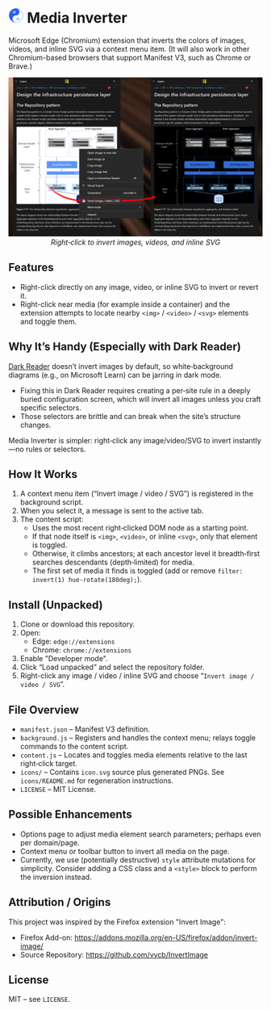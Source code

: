 # <img src="icons/icon.svg" alt="Media Inverter" width="30" height="30"/> Media Inverter

 Microsoft Edge (Chromium) extension that inverts the colors of images, videos, and inline SVG via a context menu item. (It will also work in other Chromium-based browsers that support Manifest V3, such as Chrome or Brave.)

<p align="center">
   <img src="images/promo_1280x800.png" alt="Media Inverter preview" width="900" /><br/>
   <em>Right‑click to invert images, videos, and inline SVG</em>
</p>

## Features

- Right-click directly on any image, video, or inline SVG to invert or revert it.
- Right-click near media (for example inside a container) and the extension attempts to locate nearby `<img>` / `<video>` / `<svg>` elements and toggle them.

## Why It’s Handy (Especially with Dark Reader)

[Dark Reader](https://microsoftedge.microsoft.com/addons/detail/dark-reader/ifoakfbpdcdoeenechcleahebpibofpc) doesn’t invert images by default, so white‑background diagrams (e.g., on Microsoft Learn) can be jarring in dark mode.

- Fixing this in Dark Reader requires creating a per‑site rule in a deeply buried configuration screen, which will invert all images unless you craft specific selectors.
- Those selectors are brittle and can break when the site’s structure changes.

Media Inverter is simpler: right‑click any image/video/SVG to invert instantly—no rules or selectors.

## How It Works

1. A context menu item (“Invert image / video / SVG”) is registered in the background script.
2. When you select it, a message is sent to the active tab.
3. The content script:
   - Uses the most recent right‑clicked DOM node as a starting point.
   - If that node itself is `<img>`, `<video>`, or inline `<svg>`, only that element is toggled.
   - Otherwise, it climbs ancestors; at each ancestor level it breadth‑first searches descendants (depth‑limited) for media.
   - The first set of media it finds is toggled (add or remove `filter: invert(1) hue-rotate(180deg);`).

## Install (Unpacked)

1. Clone or download this repository.
2. Open:
   - Edge: `edge://extensions`
   - Chrome: `chrome://extensions`
3. Enable "Developer mode".
4. Click “Load unpacked” and select the repository folder.
5. Right-click any image / video / inline SVG and choose “`Invert image / video / SVG`”.

## File Overview

- `manifest.json` – Manifest V3 definition.
- `background.js` – Registers and handles the context menu; relays toggle commands to the content script.
- `content.js` – Locates and toggles media elements relative to the last right‑click target.
- `icons/` – Contains `icon.svg` source plus generated PNGs. See `icons/README.md` for regeneration instructions.
- `LICENSE` – MIT License.

## Possible Enhancements

- Options page to adjust media element search parameters; perhaps even per domain/page.
- Context menu or toolbar button to invert all media on the page.
- Currently, we use (potentially destructive) `style` attribute mutations for simplicity. Consider adding a CSS class and a `<style>` block to perform the inversion instead.

## Attribution / Origins

This project was inspired by the Firefox extension "Invert Image":

- Firefox Add-on: <https://addons.mozilla.org/en-US/firefox/addon/invert-image/>
- Source Repository: <https://github.com/vycb/InvertImage>

## License

MIT – see `LICENSE`.
